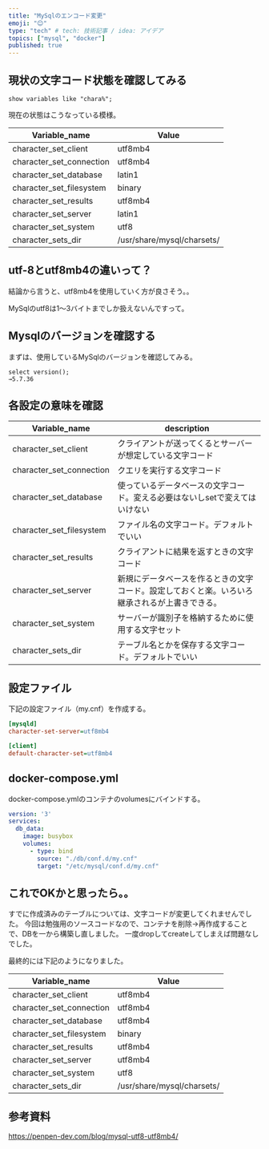 ```yaml
---
title: "MySqlのエンコード変更"
emoji: "😊"
type: "tech" # tech: 技術記事 / idea: アイデア
topics: ["mysql", "docker"]
published: true
---
```


## 現状の文字コード状態を確認してみる

```
show variables like "chara%";
```

現在の状態はこうなっている模様。

| Variable_name | Value |
| --- | --- |
|character_set_client | utf8mb4 |
|character_set_connection | utf8mb4 |
|character_set_database | latin1 |
|character_set_filesystem | binary |
|character_set_results | utf8mb4 |
|character_set_server | latin1 |
|character_set_system | utf8 |
|character_sets_dir | /usr/share/mysql/charsets/ |

## utf-8とutf8mb4の違いって？

結論から言うと、utf8mb4を使用していく方が良さそう。。

MySqlのutf8は1〜3バイトまでしか扱えないんですって。


## Mysqlのバージョンを確認する
まずは、使用しているMySqlのバージョンを確認してみる。

```
select version();
→5.7.36
```

## 各設定の意味を確認

| Variable_name | description |
| --- | --- |
|character_set_client | クライアントが送ってくるとサーバーが想定している文字コード |
|character_set_connection | クエリを実行する文字コード |
|character_set_database | 使っているデータベースの文字コード。変える必要はないしsetで変えてはいけない|
|character_set_filesystem | ファイル名の文字コード。デフォルトでいい|
|character_set_results | クライアントに結果を返すときの文字コード |
|character_set_server | 新規にデータベースを作るときの文字コード。設定しておくと楽。いろいろ継承されるが上書きできる。 |
|character_set_system | サーバーが識別子を格納するために使用する文字セット |
|character_sets_dir | テーブル名とかを保存する文字コード。デフォルトでいい |


## 設定ファイル

下記の設定ファイル（my.cnf）を作成する。

```ini
[mysqld]
character-set-server=utf8mb4

[client]
default-character-set=utf8mb4
```

## docker-compose.yml

docker-compose.ymlのコンテナのvolumesにバインドする。

```yml
version: '3'
services:
  db_data:
    image: busybox
    volumes:
      - type: bind
        source: "./db/conf.d/my.cnf"
        target: "/etc/mysql/conf.d/my.cnf"
```

## これでOKかと思ったら。。

すでに作成済みのテーブルについては、文字コードが変更してくれませんでした。
今回は勉強用のソースコードなので、コンテナを削除→再作成することで、DBを一から構築し直しました。
一度dropしてcreateしてしまえば問題なしでした。

最終的には下記のようになりました。

| Variable_name | Value |
| --- | --- |
|character_set_client | utf8mb4 |
|character_set_connection | utf8mb4 |
|character_set_database | utf8mb4 |
|character_set_filesystem | binary |
|character_set_results | utf8mb4 |
|character_set_server | utf8mb4 |
|character_set_system | utf8 |
|character_sets_dir | /usr/share/mysql/charsets/ |


## 参考資料
https://penpen-dev.com/blog/mysql-utf8-utf8mb4/